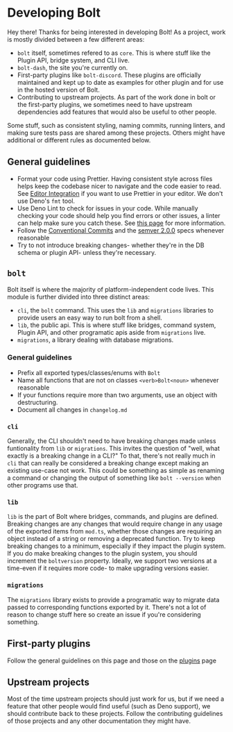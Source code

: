 # Developing Bolt

Hey there! Thanks for being interested in developing Bolt! As a project, work is
mostly divided between a few different areas:

- `bolt` itself, sometimes refered to as `core`. This is where stuff like the
  Plugin API, bridge system, and CLI live.
- `bolt-dash`, the site you're currently on.
- First-party plugins like `bolt-discord`. These plugins are officially
  maintained and kept up to date as examples for other plugin and for use in the
  hosted version of Bolt.
- Contributing to upstream projects. As part of the work done in bolt or the
  first-party plugins, we sometimes need to have upstream dependencies add
  features that would also be useful to other people.

Some stuff, such as consistent styling, naming commits, running linters, and
making sure tests pass are shared among these projects. Others might have
additional or different rules as documented below.

## General guidelines

- Format your code using Prettier. Having consistent style across files helps
  keep the codebase nicer to navigate and the code easier to read. See
  [Editor Integration](https://prettier.io/docs/en/editors.html) if you want to
  use Prettier in your editor. We don't use Deno's `fmt` tool.
- Use Deno Lint to check for issues in your code. While manually checking your
  code should help you find errors or other issues, a linter can help make sure
  you catch these. See
  [this page](https://deno.land/manual@v1.36.3/tools/formatter) for more
  information.
- Follow the
  [Conventional Commits](https://www.conventionalcommits.org/en/v1.0.0/) and the
  [semver 2.0.0](https://semver.org/spec/v2.0.0.html) specs whenever reasonable
- Try to not introduce breaking changes- whether they're in the DB schema or
  plugin API- unless they're necessary.

## `bolt`

Bolt itself is where the majority of platform-independent code lives. This
module is further divided into three distinct areas:

- `cli`, the `bolt` command. This uses the `lib` and `migrations` libraries to
  provide users an easy way to run bolt from a shell.
- `lib`, the public api. This is where stuff like bridges, command system,
  Plugin API, and other programatic apis aside from `migrations` live.
- `migrations`, a library dealing with database migrations.

### General guidelines

- Prefix all exported types/classes/enums with `Bolt`
- Name all functions that are not on classes `<verb>Bolt<noun>` whenever
  reasonable
- If your functions require more than two arguments, use an object with
  destructuring.
- Document all changes in `changelog.md`

### `cli`

Generally, the CLI shouldn't need to have breaking changes made unless
funtionality from `lib` or `migrations`. This invites the question of "well,
what exactly is a breaking change in a CLI?" To that, there's not really much in
`cli` that can really be considered a breaking change except making an existing
use-case not work. This could be something as simple as renaming a command or
changing the output of something like `bolt --version` when other programs use
that.

### `lib`

`lib` is the part of Bolt where bridges, commands, and plugins are defined.
Breaking changes are any changes that would require change in any usage of the
exported items from `mod.ts`, whether those changes are requiring an object
instead of a string or removing a deprecated function. Try to keep breaking
changes to a minimum, especially if they impact the plugin system. If you do
make breaking changes to the plugin system, you should increment the
`boltversion` property. Ideally, we support two versions at a time-even if it
requires more code- to make upgrading versions easier.

### `migrations`

The `migrations` library exists to provide a programatic way to migrate data
passed to corresponding functions exported by it. There's not a lot of reason to
change stuff here so create an issue if you're considering something.

## First-party plugins

Follow the general guidelines on this page and those on the
[plugins](./plugins.md) page

## Upstream projects

Most of the time upstream projects should just work for us, but if we need a
feature that other people would find useful (such as Deno support), we should
contribute back to these projects. Follow the contributing guidelines of those
projects and any other documentation they might have.
